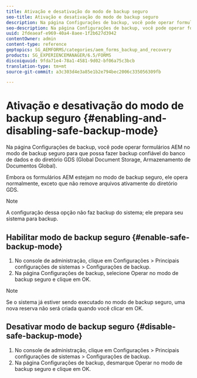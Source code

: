 ```yaml
---
title: Ativação e desativação do modo de backup seguro
seo-title: Ativação e desativação do modo de backup seguro
description: Na página Configurações de backup, você pode operar formulários AEM no modo de backup seguro para que possa fazer backup confiável do banco de dados e do diretório GDS (Global Document Storage, Armazenamento de Documentos Global). Saiba como ativar e desativar o modo de backup seguro.
seo-description: Na página Configurações de backup, você pode operar formulários AEM no modo de backup seguro para que possa fazer backup confiável do banco de dados e do diretório GDS (Global Document Storage, Armazenamento de Documentos Global). Saiba como ativar e desativar o modo de backup seguro.
uuid: 2fdeaeaf-e969-40a4-8aee-1f2b627d3942
contentOwner: admin
content-type: reference
geptopics: SG_AEMFORMS/categories/aem_forms_backup_and_recovery
products: SG_EXPERIENCEMANAGER/6.5/FORMS
discoiquuid: 9fda71e4-78a1-4581-9d02-bf06a75c3bcb
translation-type: tm+mt
source-git-commit: a3c303d4e3a85e1b2e794bec2006c335056309fb

---
```



# Ativação e desativação do modo de backup seguro {#enabling-and-disabling-safe-backup-mode}

Na página Configurações de backup, você pode operar formulários AEM no modo de backup seguro para que possa fazer backup confiável do banco de dados e do diretório GDS (Global Document Storage, Armazenamento de Documentos Global).

Embora os formulários AEM estejam no modo de backup seguro, ele opera normalmente, exceto que não remove arquivos ativamente do diretório GDS.

>[!NOTE]
>
>A configuração dessa opção não faz backup do sistema; ele prepara seu sistema para backup.

## Habilitar modo de backup seguro {#enable-safe-backup-mode}

1. No console de administração, clique em Configurações > Principais configurações de sistemas > Configurações de backup.
1. Na página Configurações de backup, selecione Operar no modo de backup seguro e clique em OK.

>[!NOTE]
>
>Se o sistema já estiver sendo executado no modo de backup seguro, uma nova reserva não será criada quando você clicar em OK.

## Desativar modo de backup seguro {#disable-safe-backup-mode}

1. No console de administração, clique em Configurações > Principais configurações de sistemas > Configurações de backup.
1. Na página Configurações de backup, desmarque Operar no modo de backup seguro e clique em OK.

